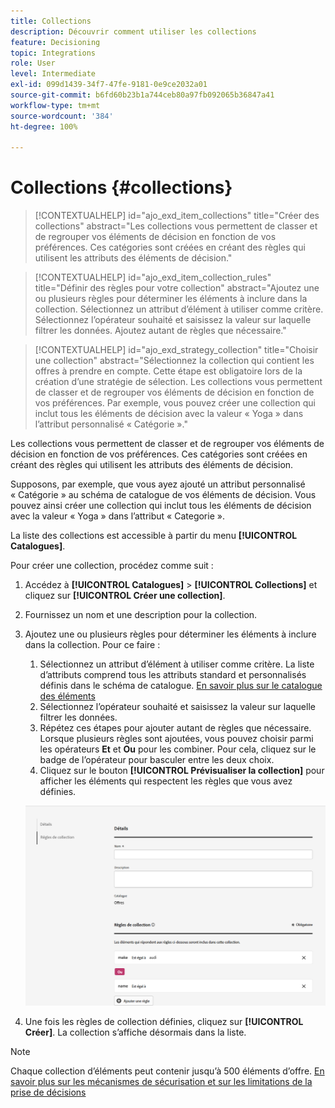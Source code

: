 ```yaml
---
title: Collections
description: Découvrir comment utiliser les collections
feature: Decisioning
topic: Integrations
role: User
level: Intermediate
exl-id: 099d1439-34f7-47fe-9181-0e9ce2032a01
source-git-commit: b6fd60b23b1a744ceb80a97fb092065b36847a41
workflow-type: tm+mt
source-wordcount: '384'
ht-degree: 100%

---
```


# Collections {#collections}

>[!CONTEXTUALHELP]
>id="ajo_exd_item_collections"
>title="Créer des collections"
>abstract="Les collections vous permettent de classer et de regrouper vos éléments de décision en fonction de vos préférences. Ces catégories sont créées en créant des règles qui utilisent les attributs des éléments de décision."

>[!CONTEXTUALHELP]
>id="ajo_exd_item_collection_rules"
>title="Définir des règles pour votre collection"
>abstract="Ajoutez une ou plusieurs règles pour déterminer les éléments à inclure dans la collection. Sélectionnez un attribut d’élément à utiliser comme critère. Sélectionnez l’opérateur souhaité et saisissez la valeur sur laquelle filtrer les données. Ajoutez autant de règles que nécessaire."

>[!CONTEXTUALHELP]
>id="ajo_exd_strategy_collection"
>title="Choisir une collection"
>abstract="Sélectionnez la collection qui contient les offres à prendre en compte. Cette étape est obligatoire lors de la création d’une stratégie de sélection. Les collections vous permettent de classer et de regrouper vos éléments de décision en fonction de vos préférences. Par exemple, vous pouvez créer une collection qui inclut tous les éléments de décision avec la valeur « Yoga » dans l’attribut personnalisé « Catégorie »."

Les collections vous permettent de classer et de regrouper vos éléments de décision en fonction de vos préférences. Ces catégories sont créées en créant des règles qui utilisent les attributs des éléments de décision.

Supposons, par exemple, que vous ayez ajouté un attribut personnalisé « Catégorie » au schéma de catalogue de vos éléments de décision. Vous pouvez ainsi créer une collection qui inclut tous les éléments de décision avec la valeur « Yoga » dans l’attribut « Categorie ».

La liste des collections est accessible à partir du menu **[!UICONTROL Catalogues]**.

Pour créer une collection, procédez comme suit :

1. Accédez à **[!UICONTROL Catalogues]** > **[!UICONTROL Collections]** et cliquez sur **[!UICONTROL Créer une collection]**.
1. Fournissez un nom et une description pour la collection.
1. Ajoutez une ou plusieurs règles pour déterminer les éléments à inclure dans la collection. Pour ce faire :

   1. Sélectionnez un attribut d’élément à utiliser comme critère. La liste d’attributs comprend tous les attributs standard et personnalisés définis dans le schéma de catalogue. [En savoir plus sur le catalogue des éléments](catalogs.md)
   1. Sélectionnez l’opérateur souhaité et saisissez la valeur sur laquelle filtrer les données.
   1. Répétez ces étapes pour ajouter autant de règles que nécessaire. Lorsque plusieurs règles sont ajoutées, vous pouvez choisir parmi les opérateurs **Et** et **Ou** pour les combiner. Pour cela, cliquez sur le badge de l’opérateur pour basculer entre les deux choix.
   1. Cliquez sur le bouton **[!UICONTROL Prévisualiser la collection]** pour afficher les éléments qui respectent les règles que vous avez définies.

   ![](assets/collection-create.png)

1. Une fois les règles de collection définies, cliquez sur **[!UICONTROL Créer]**. La collection s’affiche désormais dans la liste.

>[!NOTE]
>
>Chaque collection d’éléments peut contenir jusqu’à 500 éléments d’offre. [En savoir plus sur les mécanismes de sécurisation et sur les limitations de la prise de décisions](gs-experience-decisioning.md#guardrails)
